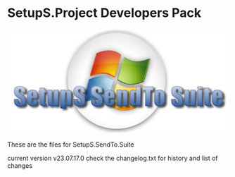 
# SetupS.Project Developers Pack
![setups title](SetupS-title.png)

These are the files for SetupS.SendTo.Suite

current version v23.07.17.0
check the changelog.txt for history and list of changes